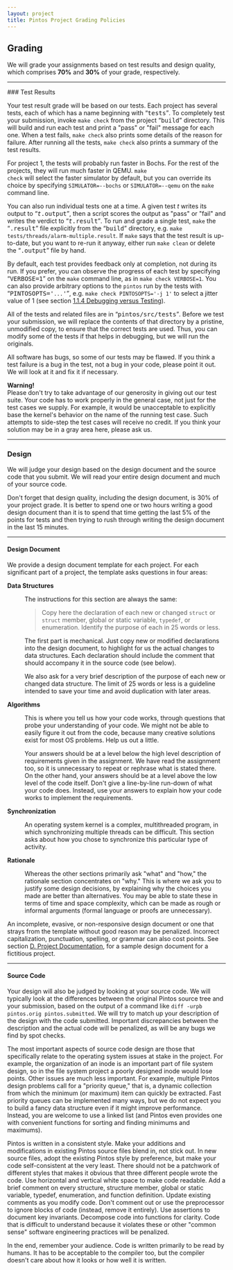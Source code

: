 ```yaml
---
layout: project
title: Pintos Project Grading Policies
---
```


## Grading

We will grade your assignments based on test results and design quality,
which comprises **70%** and **30%** of your grade, respectively. 

<HR SIZE="6">
### Test Results
<P>

Your test result grade will be based on our tests.  Each project has
several tests, each of which has a name beginning with <Q><TT>tests</TT></Q>.
To completely test your submission, invoke <CODE>make check</CODE> from the
project <Q><TT>build</TT></Q> directory.  This will build and run each test and
print a &quot;pass&quot; or &quot;fail&quot; message for each one.  When a test fails,
<CODE>make check</CODE> also prints some details of the reason for failure.
After running all the tests, <CODE>make check</CODE> also prints a summary
of the test results.
</P>
<P>

For project 1, the tests will probably run faster in Bochs.  For the
rest of the projects, they will run much faster in QEMU.
<CODE>make check</CODE> will select the faster simulator by default, but
you can override its choice by specifying <CODE><SAMP>SIMULATOR=--bochs</SAMP></CODE> or
<CODE><SAMP>SIMULATOR=--qemu</SAMP></CODE> on the <CODE>make</CODE> command line.
</P>
<P>

You can also run individual tests one at a time.  A given test <VAR>t</VAR>
writes its output to <Q><TT><VAR>t</VAR>.output</TT></Q>, then a script scores the
output as &quot;pass&quot; or &quot;fail&quot; and writes the verdict to
<Q><TT><VAR>t</VAR>.result</TT></Q>.  To run and grade a single test, <CODE>make</CODE>
the <Q><TT>.result</TT></Q> file explicitly from the <Q><TT>build</TT></Q> directory, e.g.
<CODE>make tests/threads/alarm-multiple.result</CODE>.  If <CODE>make</CODE> says
that the test result is up-to-date, but you want to re-run it anyway,
either run <CODE>make clean</CODE> or delete the <Q><TT>.output</TT></Q> file by hand.
</P>
<P>

By default, each test provides feedback only at completion, not during
its run.  If you prefer, you can observe the progress of each test by
specifying <Q><SAMP>VERBOSE=1</SAMP></Q> on the <CODE>make</CODE> command line, as in
<CODE>make check VERBOSE=1</CODE>.  You can also provide arbitrary options to the
<CODE>pintos</CODE> run by the tests with <Q><SAMP>PINTOSOPTS='<small>...</small>'</SAMP></Q>,
e.g. <CODE>make check PINTOSOPTS='-j 1'</CODE> to select a jitter value of 1
(see section <A HREF="pintos_1.html#SEC6">1.1.4 Debugging versus Testing</A>).
</P>
<P>

All of the tests and related files are in <Q><TT>pintos/src/tests</TT></Q>.
Before we test your submission, we will replace the contents of that
directory by a pristine, unmodified copy, to ensure that the correct
tests are used.  Thus, you can modify some of the tests if that helps in
debugging, but we will run the originals.
</P>
<P>

All software has bugs, so some of our tests may be flawed.  If you think
a test failure is a bug in the test, not a bug in your code,
please point it out.  We will look at it and fix it if necessary.
</P>
<P>

<div class="panel panel-warning">
  <div class="panel-heading">
    <strong>Warning!</strong>
  </div>
  <div class="panel-body">
Please don't try to take advantage of our generosity in giving out our
test suite.  Your code has to work properly in the general case, not
just for the test cases we supply.  For example, it would be unacceptable
to explicitly base the kernel's behavior on the name of the running
test case.  Such attempts to side-step the test cases will receive no
credit.  If you think your solution may be in a gray area here, please ask us.
</div>
</div>
</P>
<P>

<HR SIZE="6">
<H3>Design</H3>
<P>

We will judge your design based on the design document and the source
code that you submit.  We will read your entire design document and much
of your source code.  
</P>
<P>

Don't forget that design quality, including the design document, is 30%
of your project grade.  It
is better to spend one or two hours writing a good design document than
it is to spend that time getting the last 5% of the points for tests and
then trying to rush through writing the design document in the last 15
minutes.
</P>

<HR SIZE="6">
<H4>Design Document</H4>
<P>

We provide a design document template for each project.  For each
significant part of a project, the template asks questions in four
areas: 
</P>
<P>

</P>
<DL COMPACT>
<DT><STRONG>Data Structures</STRONG>
<DD><P>

The instructions for this section are always the same:
</P>
<P>

<BLOCKQUOTE>
Copy here the declaration of each new or changed <CODE>struct</CODE> or
<CODE>struct</CODE> member, global or static variable, <CODE>typedef</CODE>, or
enumeration.  Identify the purpose of each in 25 words or less.
</BLOCKQUOTE>
<P>

The first part is mechanical.  Just copy new or modified declarations
into the design document, to highlight for us the actual changes to data
structures.  Each declaration should include the comment that should
accompany it in the source code (see below).
</P>
<P>

We also ask for a very brief description of the purpose of each new or
changed data structure.  The limit of 25 words or less is a guideline
intended to save your time and avoid duplication with later areas.
</P>
<P>

</P>
<DT><STRONG>Algorithms</STRONG>
<DD><P>

This is where you tell us how your code works, through questions that
probe your understanding of your code.  We might not be able to easily
figure it out from the code, because many creative solutions exist for
most OS problems.  Help us out a little.
</P>
<P>

Your answers should be at a level below the high level description of
requirements given in the assignment.  We have read the assignment too,
so it is unnecessary to repeat or rephrase what is stated there.  On the
other hand, your answers should be at a level above the low level of the
code itself.  Don't give a line-by-line run-down of what your code does.
Instead, use your answers to explain how your code works to implement
the requirements.
</P>
<P>

</P>
<DT><STRONG>Synchronization</STRONG>
<DD><P>

An operating system kernel is a complex, multithreaded program, in which
synchronizing multiple threads can be difficult.  This section asks
about how you chose to synchronize this particular type of activity.
</P>
<P>

</P>
<DT><STRONG>Rationale</STRONG>
<DD><P>

Whereas the other sections primarily ask &quot;what&quot; and &quot;how,&quot; the
rationale section concentrates on &quot;why.&quot;  This is where we ask you to
justify some design decisions, by explaining why the choices you made
are better than alternatives.  You may be able to state these in terms
of time and space complexity, which can be made as rough or informal
arguments (formal language or proofs are unnecessary).
</DL>
<P>

An incomplete, evasive, or non-responsive design document or one that
strays from the template without good reason may be penalized.
Incorrect capitalization, punctuation, spelling, or grammar can also
cost points.  See section <A HREF="pintos_9.html#SEC142">D. Project Documentation</A>, for a sample design document
for a fictitious project.
</P>
<P>

<HR SIZE="6">
<H4> Source Code </H4>

Your design will also be judged by looking at your source code.  We will
typically look at the differences between the original Pintos source
tree and your submission, based on the output of a command like
<CODE>diff -urpb pintos.orig pintos.submitted</CODE>.  We will try to match up your
description of the design with the code submitted.  Important
discrepancies between the description and the actual code will be
penalized, as will be any bugs we find by spot checks.
</P>
<P>

The most important aspects of source code design are those that specifically
relate to the operating system issues at stake in the project.  For
example, the organization of an inode is an important part of file
system design, so in the file system project a poorly designed inode
would lose points.  Other issues are much less important.  For
example, multiple Pintos design problems call for a &quot;priority
queue,&quot; that is, a dynamic collection from which the minimum (or
maximum) item can quickly be extracted.  Fast priority queues can be
implemented many ways, but we do not expect you to build a fancy data
structure even if it might improve performance.  Instead, you are
welcome to use a linked list (and Pintos even provides one with
convenient functions for sorting and finding minimums and maximums).
</P>
<P>

Pintos is written in a consistent style.  Make your additions and
modifications in existing Pintos source files blend in, not stick out.
In new source files, adopt the existing Pintos style by preference, but
make your code self-consistent at the very least.  There should not be a
patchwork of different styles that makes it obvious that three different
people wrote the code.  Use horizontal and vertical white space to make
code readable.  Add a brief comment on every structure, structure
member, global or static variable, typedef, enumeration, and function
definition.  Update
existing comments as you modify code.  Don't comment out or use the
preprocessor to ignore blocks of code (instead, remove it entirely).
Use assertions to document key invariants.  Decompose code into
functions for clarity.  Code that is difficult to understand because it
violates these or other &quot;common sense&quot; software engineering practices
will be penalized.
</P>
<P>

In the end, remember your audience.  Code is written primarily to be
read by humans.  It has to be acceptable to the compiler too, but the
compiler doesn't care about how it looks or how well it is written.
</P>
